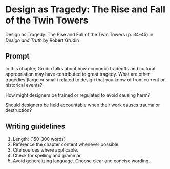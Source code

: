 # Design as Tragedy: The Rise and Fall of the Twin Towers

Design as Tragedy: The Rise and Fall of the Twin Towers \(p. 34-45\) in _Design and Truth_ by Robert Grudin

## Prompt

In this chapter, Grudin talks about how economic tradeoffs and cultural appropriation may have contributed to great tragedy. What are other tragedies (large or small) related to design that you know of from current or historical events? 

How might designers be trained or regulated to avoid causing harm? 

Should designers be held accountable when their work causes trauma or destruction?


## Writing guidelines

1. Length: \(150-300 words\)
2. Reference the chapter content whenever possible
3. Cite sources where applicable.
4. Check for spelling and grammar.
5. Avoid generalizing language. Choose clear and concise wording.



